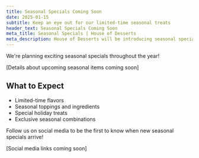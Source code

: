 ```yaml
---
title: Seasonal Specials Coming Soon
date: 2025-01-15
subtitle: Keep an eye out for our limited-time seasonal treats
header_text: Seasonal Specials Coming Soon
meta_title: Seasonal Specials | House of Desserts
meta_description: House of Desserts will be introducing seasonal specials throughout the year featuring limited-time flavors and treats
---
```


We're planning exciting seasonal specials throughout the year!

[Details about upcoming seasonal items coming soon]

## What to Expect
- Limited-time flavors
- Seasonal toppings and ingredients
- Special holiday treats
- Exclusive seasonal combinations

Follow us on social media to be the first to know when new seasonal specials arrive!

[Social media links coming soon]